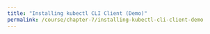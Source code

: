 ```yaml
---
title: "Installing kubectl CLI Client (Demo)"
permalink: /course/chapter-7/installing-kubectl-cli-client-demo
---
```

